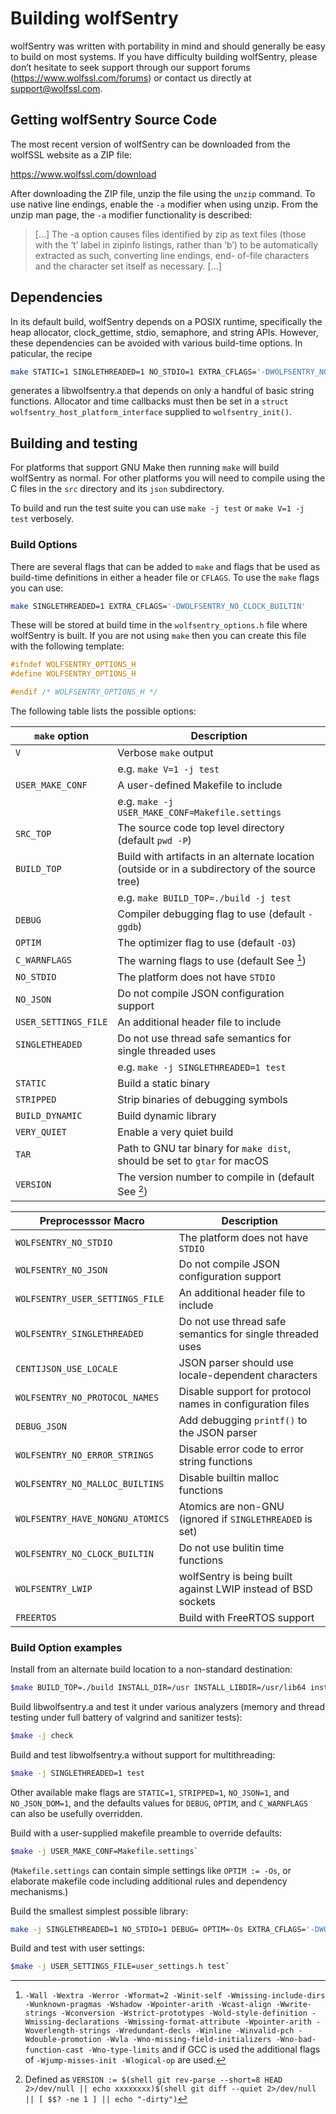 # Building wolfSentry

wolfSentry was written with portability in mind and should generally be easy to build on most systems. If
you have difficulty building wolfSentry, please don’t hesitate to seek support through our support forums
(<https://www.wolfssl.com/forums>) or contact us directly at [support@wolfssl.com](mailto:support@wolfssl.com).

## Getting wolfSentry Source Code

The most recent version of wolfSentry can be downloaded from the wolfSSL website as a ZIP file:

<https://www.wolfssl.com/download>

After downloading the ZIP file, unzip the file using the `unzip` command. To use native line endings,
enable the `-a` modifier when using unzip. From the unzip man page, the `-a` modifier functionality is
described:

> [...] The -a option causes files identified by zip as text files (those with the ‘t’ label in zipinfo
> listings, rather than ‘b’) to be automatically extracted as such, converting line endings, end-
> of-file characters and the character set itself as necessary. [...]

## Dependencies

In its default build, wolfSentry depends on a POSIX runtime, specifically the heap allocator, clock_gettime, stdio, semaphore, and string APIs. However, these dependencies can be avoided with various build-time options. In paticular, the recipe

```sh
make STATIC=1 SINGLETHREADED=1 NO_STDIO=1 EXTRA_CFLAGS='-DWOLFSENTRY_NO_CLOCK_BUILTIN -DWOLFSENTRY_NO_MALLOC_BUILTIN'
```

generates a libwolfsentry.a that depends on only a handful of basic string functions.  Allocator and time callbacks must then be set in a `struct
wolfsentry_host_platform_interface` supplied to `wolfsentry_init()`.

## Building and testing

For platforms that support GNU Make then running `make` will build wolfSentry as normal. For other platforms you will need to compile using the C files in the `src` directory and its `json` subdirectory.

To build and run the test suite you can use `make -j test` or `make V=1 -j test` verbosely.


### Build Options

There are several flags that can be added to `make` and flags that be used as build-time definitions in either a header file or `CFLAGS`. To use the `make` flags you can use:

```sh
make SINGLETHREADED=1 EXTRA_CFLAGS='-DWOLFSENTRY_NO_CLOCK_BUILTIN'
```

These will be stored at build time in the `wolfsentry_options.h` file where wolfSentry is built. If you are not using `make` then you can create this file with the following template:

```c
#ifndef WOLFSENTRY_OPTIONS_H
#define WOLFSENTRY_OPTIONS_H

#endif /* WOLFSENTRY_OPTIONS_H */
```

The following table lists the possible options:

| `make` option | &nbsp;&nbsp;Description&nbsp;&nbsp; |
| --------------| ----------------------------------- |
| `V` |  Verbose `make` output |
|| e.g. `make V=1 -j test`|
| `USER_MAKE_CONF` | A user-defined Makefile to include  |
|| e.g. `make -j USER_MAKE_CONF=Makefile.settings` |
| `SRC_TOP` | The source code top level directory (default `pwd -P`) |
| `BUILD_TOP`| Build with artifacts in an alternate location (outside or in a subdirectory of the source tree) |
|| e.g. `make BUILD_TOP=./build -j test`|
| `DEBUG` | Compiler debugging flag to use (default `-ggdb`) |
| `OPTIM` | The optimizer flag to use (default `-O3`) |
| `C_WARNFLAGS` | The warning flags to use (default See [^1]) |
| `NO_STDIO` | The platform does not have `STDIO` |
| `NO_JSON` | Do not compile JSON configuration support |
| `USER_SETTINGS_FILE`| An additional header file to include |
| `SINGLETHEADED` | Do not use thread safe semantics for single threaded uses |
|| e.g. `make -j SINGLETHREADED=1 test` |
| `STATIC` | Build a static binary |
| `STRIPPED` | Strip binaries of debugging symbols |
| `BUILD_DYNAMIC` | Build dynamic library |
| `VERY_QUIET` | Enable a very quiet build |
| `TAR` | Path to GNU tar binary for `make dist`, should be set to `gtar` for macOS |
| `VERSION` | The version number to compile in (default See [^2]) |

[^1]: `-Wall -Wextra -Werror -Wformat=2 -Winit-self -Wmissing-include-dirs -Wunknown-pragmas -Wshadow -Wpointer-arith -Wcast-align -Wwrite-strings -Wconversion -Wstrict-prototypes -Wold-style-definition -Wmissing-declarations -Wmissing-format-attribute -Wpointer-arith -Woverlength-strings -Wredundant-decls -Winline -Winvalid-pch -Wdouble-promotion -Wvla -Wno-missing-field-initializers -Wno-bad-function-cast -Wno-type-limits` and if GCC is used the additional flags of `-Wjump-misses-init -Wlogical-op` are used.

[^2]: Defined as `VERSION := $(shell git rev-parse --short=8 HEAD 2>/dev/null || echo xxxxxxxx)$(shell git diff --quiet 2>/dev/null || [ $$? -ne 1 ] || echo "-dirty")`

| &nbsp;Preprocesssor Macro&nbsp; | &nbsp;Description&nbsp; |
| ------------------- | ----------------------------------- |
| `WOLFSENTRY_NO_STDIO` | The platform does not have `STDIO` |
| `WOLFSENTRY_NO_JSON` | Do not compile JSON configuration support |
| `WOLFSENTRY_USER_SETTINGS_FILE` | An additional header file to include |
| `WOLFSENTRY_SINGLETHREADED` | Do not use thread safe semantics for single threaded uses |
| `CENTIJSON_USE_LOCALE` | JSON parser should use locale-dependent characters |
| `WOLFSENTRY_NO_PROTOCOL_NAMES` | Disable support for protocol names in configuration files |
| `DEBUG_JSON` | Add debugging `printf()` to the JSON parser |
| `WOLFSENTRY_NO_ERROR_STRINGS` | Disable error code to error string functions |
| `WOLFSENTRY_NO_MALLOC_BUILTINS` | Disable builtin malloc functions |
| `WOLFSENTRY_HAVE_NONGNU_ATOMICS` | Atomics are non-GNU (ignored if `SINGLETHREADED` is set) |
| `WOLFSENTRY_NO_CLOCK_BUILTIN` | Do not use bulitin time functions |
| `WOLFSENTRY_LWIP` | wolfSentry is being built against LWIP instead of BSD sockets |
| `FREERTOS` | Build with FreeRTOS support |

### Build Option examples

Install from an alternate build location to a non-standard destination:

```sh
$make BUILD_TOP=./build INSTALL_DIR=/usr INSTALL_LIBDIR=/usr/lib64 install`
```

Build libwolfsentry.a and test it under various analyzers (memory and thread
testing under full battery of valgrind and sanitizer tests):

```sh
$make -j check
```

Build and test libwolfsentry.a without support for multithreading:

```sh
$make -j SINGLETHREADED=1 test
```

Other available make flags are `STATIC=1`, `STRIPPED=1`, `NO_JSON=1`, and
`NO_JSON_DOM=1`, and the defaults values for `DEBUG`, `OPTIM`, and `C_WARNFLAGS`
can also be usefully overridden.

Build with a user-supplied makefile preamble to override defaults:

```sh
$make -j USER_MAKE_CONF=Makefile.settings`
```

(`Makefile.settings` can contain simple settings like `OPTIM := -Os`, or
elaborate makefile code including additional rules and dependency mechanisms.)

Build the smallest simplest possible library:

```sh
make -j SINGLETHREADED=1 NO_STDIO=1 DEBUG= OPTIM=-Os EXTRA_CFLAGS='-DWOLFSENTRY_NO_CLOCK_BUILTIN -DWOLFSENTRY_NO_MALLOC_BUILTIN -DWOLFSENTRY_NO_ERROR_STRINGS -Wno-error=inline -Wno-inline'`
```

Build and test with user settings:

```sh
$make -j USER_SETTINGS_FILE=user_settings.h test`
```

